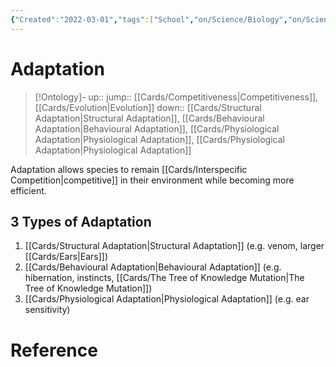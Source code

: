 ```yaml
---
{"Created":"2022-03-01","tags":["School","on/Science/Biology","on/Science/EarthScience/Ecology","Concept"],"date created":"2022-03-01 Tue","edited":"2023-04-06 Thu","dg-publish":true,"permalink":"/cards/adaptation/","dgPassFrontmatter":true}
---
```


# Adaptation

> [!Ontology]-
> up:: 
> jump:: [[Cards/Competitiveness\|Competitiveness]], [[Cards/Evolution\|Evolution]]
> down:: [[Cards/Structural Adaptation\|Structural Adaptation]], [[Cards/Behavioural Adaptation\|Behavioural Adaptation]], [[Cards/Physiological Adaptation\|Physiological Adaptation]], [[Cards/Physiological Adaptation\|Physiological Adaptation]]

Adaptation allows species to remain [[Cards/Interspecific Competition\|competitive]] in their environment while becoming more efficient.

## 3 Types of Adaptation

1. [[Cards/Structural Adaptation\|Structural Adaptation]] (e.g. venom, larger [[Cards/Ears\|Ears]])
2. [[Cards/Behavioural Adaptation\|Behavioural Adaptation]] (e.g. hibernation, instincts, [[Cards/The Tree of Knowledge Mutation\|The Tree of Knowledge Mutation]])
3. [[Cards/Physiological Adaptation\|Physiological Adaptation]] (e.g. ear sensitivity) 

# Reference
